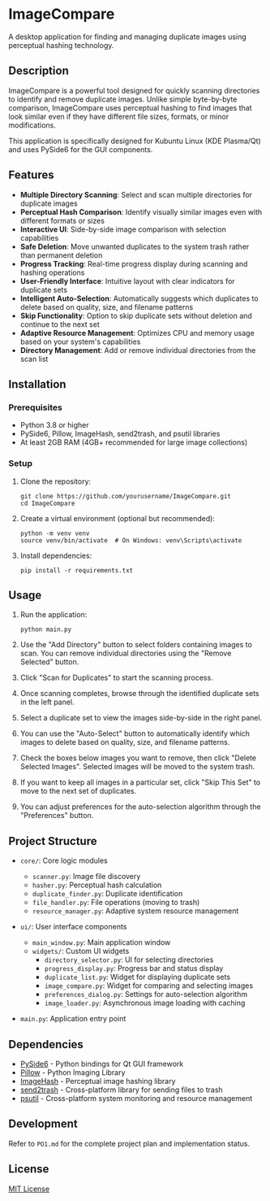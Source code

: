 # ImageCompare

A desktop application for finding and managing duplicate images using perceptual hashing technology.

## Description

ImageCompare is a powerful tool designed for quickly scanning directories to identify and remove duplicate images. Unlike simple byte-by-byte comparison, ImageCompare uses perceptual hashing to find images that look similar even if they have different file sizes, formats, or minor modifications.

This application is specifically designed for Kubuntu Linux (KDE Plasma/Qt) and uses PySide6 for the GUI components.

## Features

- **Multiple Directory Scanning**: Select and scan multiple directories for duplicate images
- **Perceptual Hash Comparison**: Identify visually similar images even with different formats or sizes
- **Interactive UI**: Side-by-side image comparison with selection capabilities
- **Safe Deletion**: Move unwanted duplicates to the system trash rather than permanent deletion
- **Progress Tracking**: Real-time progress display during scanning and hashing operations
- **User-Friendly Interface**: Intuitive layout with clear indicators for duplicate sets
- **Intelligent Auto-Selection**: Automatically suggests which duplicates to delete based on quality, size, and filename patterns
- **Skip Functionality**: Option to skip duplicate sets without deletion and continue to the next set
- **Adaptive Resource Management**: Optimizes CPU and memory usage based on your system's capabilities
- **Directory Management**: Add or remove individual directories from the scan list

## Installation

### Prerequisites

- Python 3.8 or higher
- PySide6, Pillow, ImageHash, send2trash, and psutil libraries
- At least 2GB RAM (4GB+ recommended for large image collections)

### Setup

1. Clone the repository:
   ```
   git clone https://github.com/yourusername/ImageCompare.git
   cd ImageCompare
   ```

2. Create a virtual environment (optional but recommended):
   ```
   python -m venv venv
   source venv/bin/activate  # On Windows: venv\Scripts\activate
   ```

3. Install dependencies:
   ```
   pip install -r requirements.txt
   ```

## Usage

1. Run the application:
   ```
   python main.py
   ```

2. Use the "Add Directory" button to select folders containing images to scan. You can remove individual directories using the "Remove Selected" button.

3. Click "Scan for Duplicates" to start the scanning process.

4. Once scanning completes, browse through the identified duplicate sets in the left panel.

5. Select a duplicate set to view the images side-by-side in the right panel.

6. You can use the "Auto-Select" button to automatically identify which images to delete based on quality, size, and filename patterns.

7. Check the boxes below images you want to remove, then click "Delete Selected Images". Selected images will be moved to the system trash.

8. If you want to keep all images in a particular set, click "Skip This Set" to move to the next set of duplicates.

9. You can adjust preferences for the auto-selection algorithm through the "Preferences" button.

## Project Structure

- `core/`: Core logic modules
  - `scanner.py`: Image file discovery
  - `hasher.py`: Perceptual hash calculation
  - `duplicate_finder.py`: Duplicate identification
  - `file_handler.py`: File operations (moving to trash)
  - `resource_manager.py`: Adaptive system resource management

- `ui/`: User interface components
  - `main_window.py`: Main application window
  - `widgets/`: Custom UI widgets
    - `directory_selector.py`: UI for selecting directories
    - `progress_display.py`: Progress bar and status display
    - `duplicate_list.py`: Widget for displaying duplicate sets
    - `image_compare.py`: Widget for comparing and selecting images
    - `preferences_dialog.py`: Settings for auto-selection algorithm
    - `image_loader.py`: Asynchronous image loading with caching

- `main.py`: Application entry point

## Dependencies

- [PySide6](https://wiki.qt.io/Qt_for_Python) - Python bindings for Qt GUI framework
- [Pillow](https://python-pillow.org/) - Python Imaging Library
- [ImageHash](https://github.com/JohannesBuchner/imagehash) - Perceptual image hashing library
- [send2trash](https://github.com/arsenetar/send2trash) - Cross-platform library for sending files to trash
- [psutil](https://github.com/giampaolo/psutil) - Cross-platform system monitoring and resource management

## Development

Refer to `PO1.md` for the complete project plan and implementation status.

## License

[MIT License](LICENSE)

